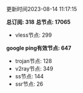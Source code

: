 更新时间2023-08-14 11:17:15

**总订阅: 318**
**总节点: 17065**
- vless节点: 299

**google ping有效节点: 647**
- trojan节点: 128
- v2ray节点: 349
- ss节点: 144
- ssr节点: 26
